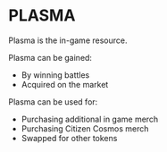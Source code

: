 # PLASMA

Plasma is the in-game resource.

Plasma can be gained:

- By winning battles
- Acquired on the market

Plasma can be used for:

- Purchasing additional in game merch
- Purchasing Citizen Cosmos merch
- Swapped for other tokens 


